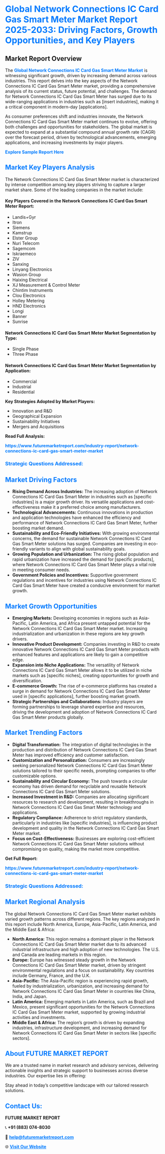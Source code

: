 <h1 style="color: #007BFF;">Global Network Connections IC Card Gas Smart Meter Market Report 2025-2033: Driving Factors, Growth Opportunities, and Key Players</h1>

<section id="overview">
<h2>Market Report Overview</h2>
<p>The <a href="https://www.futuremarketreport.com/industry-report/network-connections-ic-card-gas-smart-meter-market" style="color: #007BFF; text-decoration: none;"><strong>Global Network Connections IC Card Gas Smart Meter Market</strong></a> is witnessing significant growth, driven by increasing demand across various industries. This report delves into the key aspects of the Network Connections IC Card Gas Smart Meter market, providing a comprehensive analysis of its current status, future potential, and challenges. The demand for Network Connections IC Card Gas Smart Meter has surged due to its wide-ranging applications in industries such as [insert industries], making it a critical component in modern-day [applications].</p>
<p>As consumer preferences shift and industries innovate, the Network Connections IC Card Gas Smart Meter market continues to evolve, offering both challenges and opportunities for stakeholders. The global market is expected to expand at a substantial compound annual growth rate (CAGR) over the forecast period, driven by technological advancements, emerging applications, and increasing investments by major players.</p>
</section>

<section id="overview">
<p><a href="https://www.futuremarketreport.com/request-sample/reportId=40459" style="color: #007BFF; text-decoration: none;"><strong>Explore Sample Report Here</strong></a></p>
</section>

<section id="key-players">
<h2 style="color: #007BFF;">Market Key Players Analysis</h2>
<p>The Network Connections IC Card Gas Smart Meter market is characterized by intense competition among key players striving to capture a larger market share. Some of the leading companies in the market include:</p>
<h4>Key Players Covered in the Network Connections IC Card Gas Smart Meter Report:</h4>
<ul><li>Landis+Gyr</li><li>Itron</li><li>Siemens</li><li>Kamstrup</li><li>Elster Group</li><li>Nuri Telecom</li><li>Sagemcom</li><li>Iskraemeco</li><li>ZIV</li><li>Sanxing</li><li>Linyang Electronics</li><li>Wasion Group</li><li>Haixing Electrical</li><li>XJ Measurement &amp; Control Meter</li><li>Chintim Instruments</li><li>Clou Electronics</li><li>Holley Metering</li><li>HND Electronics</li><li>Longi</li><li>Banner</li><li>Sunrise</li></ul>
<h4>Network Connections IC Card Gas Smart Meter Market Segmentation by Type:</h4>
<ul><li>Single Phase</li><li>Three Phase</li></ul>

<h4>Network Connections IC Card Gas Smart Meter Market Segmentation by Application:</h4>
<ul><li>Commercial</li><li>Industrial</li><li>Residential</li></ul>
<p><strong>Key Strategies Adopted by Market Players:</strong></p>
<ul>
<li>Innovation and R&D</li>
<li>Geographical Expansion</li>
<li>Sustainability Initiatives</li>
<li>Mergers and Acquisitions</li>
</ul>
</section>

<section>
<p><strong>Read Full Analysis: </strong></p><a href="https://www.futuremarketreport.com/industry-report/network-connections-ic-card-gas-smart-meter-market" style="color: #007BFF; text-decoration: none;"><strong>https://www.futuremarketreport.com/industry-report/network-connections-ic-card-gas-smart-meter-market</strong></a>
<h3 style="color: #007BFF;">Strategic Questions Addressed:</h3>
</section>

<section id="driving-factors">
<h2 style="color: #007BFF;">Market Driving Factors</h2>
<ul>
<li><strong>Rising Demand Across Industries:</strong> The increasing adoption of Network Connections IC Card Gas Smart Meter in industries such as [specific industries] is a major growth driver. Its versatile applications and cost-effectiveness make it a preferred choice among manufacturers.</li>
<li><strong>Technological Advancements:</strong> Continuous innovations in production and application technologies have enhanced the efficiency and performance of Network Connections IC Card Gas Smart Meter, further boosting market demand.</li>
<li><strong>Sustainability and Eco-Friendly Initiatives:</strong> With growing environmental concerns, the demand for sustainable Network Connections IC Card Gas Smart Meter solutions has surged. Companies are investing in eco-friendly variants to align with global sustainability goals.</li>
<li><strong>Growing Population and Urbanization:</strong> The rising global population and rapid urbanization have increased the demand for [specific products], where Network Connections IC Card Gas Smart Meter plays a vital role in meeting consumer needs.</li>
<li><strong>Government Policies and Incentives:</strong> Supportive government regulations and incentives for industries using Network Connections IC Card Gas Smart Meter have created a conducive environment for market growth.</li>
</ul>
</section>

<section id="growth-opportunities">
<h2 style="color: #007BFF;">Market Growth Opportunities</h2>
<ul>
<li><strong>Emerging Markets:</strong> Developing economies in regions such as Asia-Pacific, Latin America, and Africa present untapped potential for the Network Connections IC Card Gas Smart Meter market. Increasing industrialization and urbanization in these regions are key growth drivers.</li>
<li><strong>Innovative Product Development:</strong> Companies investing in R&D to create innovative Network Connections IC Card Gas Smart Meter products with enhanced features and applications are likely to gain a competitive edge.</li>
<li><strong>Expansion into Niche Applications:</strong> The versatility of Network Connections IC Card Gas Smart Meter allows it to be utilized in niche markets such as [specific niches], creating opportunities for growth and diversification.</li>
<li><strong>E-commerce Growth:</strong> The rise of e-commerce platforms has created a surge in demand for Network Connections IC Card Gas Smart Meter used in [specific applications], further boosting market growth.</li>
<li><strong>Strategic Partnerships and Collaborations:</strong> Industry players are forming partnerships to leverage shared expertise and resources, driving the development and adoption of Network Connections IC Card Gas Smart Meter products globally.</li>
</ul>
</section>

<section id="trending-factors">
<h2 style="color: #007BFF;">Market Trending Factors</h2>
<ul>
<li><strong>Digital Transformation:</strong> The integration of digital technologies in the production and distribution of Network Connections IC Card Gas Smart Meter has improved efficiency and customer satisfaction.</li>
<li><strong>Customization and Personalization:</strong> Consumers are increasingly seeking personalized Network Connections IC Card Gas Smart Meter solutions tailored to their specific needs, prompting companies to offer customizable options.</li>
<li><strong>Sustainability and Circular Economy:</strong> The push towards a circular economy has driven demand for recyclable and reusable Network Connections IC Card Gas Smart Meter solutions.</li>
<li><strong>Increased Investment in R&D:</strong> Companies are allocating significant resources to research and development, resulting in breakthroughs in Network Connections IC Card Gas Smart Meter technology and applications.</li>
<li><strong>Regulatory Compliance:</strong> Adherence to strict regulatory standards, particularly in industries like [specific industries], is influencing product development and quality in the Network Connections IC Card Gas Smart Meter market.</li>
<li><strong>Focus on Cost-Effectiveness:</strong> Businesses are exploring cost-efficient Network Connections IC Card Gas Smart Meter solutions without compromising on quality, making the market more competitive.</li>
</ul>
</section>

<section>
<p><strong>Get Full Report: </strong></p><a href="https://www.futuremarketreport.com/industry-report/network-connections-ic-card-gas-smart-meter-market" style="color: #007BFF; text-decoration: none;"><strong>https://www.futuremarketreport.com/industry-report/network-connections-ic-card-gas-smart-meter-market</strong></a>
<h3 style="color: #007BFF;">Strategic Questions Addressed:</h3>
</section>


<section id="regional-analysis">
<h2 style="color: #007BFF;">Market Regional Analysis</h2>
<p>The global Network Connections IC Card Gas Smart Meter market exhibits varied growth patterns across different regions. The key regions analyzed in this report include North America, Europe, Asia-Pacific, Latin America, and the Middle East & Africa:</p>
<ul>
<li><strong>North America:</strong> This region remains a dominant player in the Network Connections IC Card Gas Smart Meter market due to its advanced industrial infrastructure and high adoption of new technologies. The U.S. and Canada are leading markets in this region.</li>
<li><strong>Europe:</strong> Europe has witnessed steady growth in the Network Connections IC Card Gas Smart Meter market, driven by stringent environmental regulations and a focus on sustainability. Key countries include Germany, France, and the U.K.</li>
<li><strong>Asia-Pacific:</strong> The Asia-Pacific region is experiencing rapid growth, fueled by industrialization, urbanization, and increasing demand for Network Connections IC Card Gas Smart Meter in countries like China, India, and Japan.</li>
<li><strong>Latin America:</strong> Emerging markets in Latin America, such as Brazil and Mexico, present significant opportunities for the Network Connections IC Card Gas Smart Meter market, supported by growing industrial activities and investments.</li>
<li><strong>Middle East & Africa:</strong> The region’s growth is driven by expanding industries, infrastructure development, and increasing demand for Network Connections IC Card Gas Smart Meter in sectors like [specific sectors].</li>
</ul>
</section>

<footer>
<h2 style="color: #007BFF;">About FUTURE MARKET REPORT</h2>
<p>We are a trusted name in market research and advisory services, delivering actionable insights and strategic support to businesses across diverse industries. Our expertise lies in offering:</p>

<p>Stay ahead in today’s competitive landscape with our tailored research solutions.</p>

<h2 style="color: #007BFF;">Contact Us:</h2>
<p><strong>FUTURE MARKET REPORT</strong></p>
<p>📞 <strong>+91 (883) 074-8030</strong></p>
<p>📧 <strong><a href="mailto:help@futuremarketreport.com" style="color: #007BFF;">help@futuremarketreport.com</a></strong></p>
<p>🌐 <strong><a href="https://www.futuremarketreport.com/" style="color: #007BFF;">Visit Our Website</a></strong></p>
</footer>